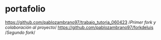 # portafolio
https://github.com/pablozambrano97/trabajo_tutoria_060423 /*Primer fork y colaboración al proyecto*/
https://github.com/pablozambrano97/forkdeluis /*Segundo fork*/
